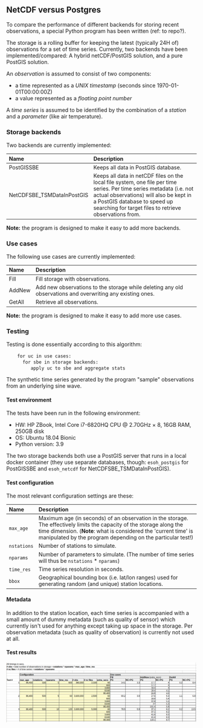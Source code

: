 ## NetCDF versus Postgres

To compare the performance of different backends for storing recent observations, a special Python
program has been written (ref: to repo?).

The storage is a rolling buffer for keeping the latest (typically 24H of) observations for a set of
time series. Currently, two backends have been implemented/compared: A hybrid netCDF/PostGIS
solution, and a pure PostGIS solution.

An *observation* is assumed to consist of two components:

- a time represented as a *UNIX timestamp* (seconds since 1970-01-01T00:00:00Z)
- a value represented as a *floating point number*

A *time series* is assumed to be identified by the combination of a *station* and a *parameter*
(like air temperature).

### Storage backends

Two backends are currently implemented:

| Name  | Description |
| :---- | :--------------------------------- |
| PostGISSBE | Keeps all data in PostGIS database. |
| NetCDFSBE_TSMDataInPostGIS | Keeps all data in netCDF files on the local file system, one file per time series. Per time series metadata (i.e. not actual observations) will also be kept in a PostGIS database to speed up searching for target files to retrieve observations from. |

**Note:** the program is designed to make it easy to add more backends.

### Use cases

The following use cases are currently implemented:

| Name  | Description |
| :---- | :---------------------------------- |
| Fill  | Fill storage with observations. |
| AddNew | Add new observations to the storage while deleting any old observations and overwriting any existing ones. |
| GetAll | Retrieve all observations. |

**Note:** the program is designed to make it easy to add more use cases.

### Testing

Testing is done essentially according to this algorithm:

```text
    for uc in use cases:
      for sbe in storage backends:
         apply uc to sbe and aggregate stats
```

The synthetic time series generated by the program "sample" observations from an underlying sine
wave.

#### Test environment

The tests have been run in the following environment:

- HW: HP ZBook, Intel Core i7-6820HQ CPU @ 2.70GHz × 8, 16GB RAM, 250GB disk
- OS: Ubuntu 18.04 Bionic
- Python version: 3.9

The two storage backends both use a PostGIS server that runs in a local docker container
(they use separate databases, though: `esoh_postgis` for PostGISSBE and `esoh_netcdf`
for NetCDFSBE_TSMDataInPostGIS).

#### Test configuration

The most relevant configuration settings are these:

| Name | Description |
| :---- | :---------------------------------- |
| `max_age` | Maximum age (in seconds) of an observation in the storage. The effectively limits the capacity of the storage along the time dimension. (**Note**: what is considered the 'current time' is manipulated by the program depending on the particular test!) |
| `nstations` | Number of stations to simulate. |
| `nparams` | Number of parameters to simulate. (The number of time series will thus be `nstations` * `nparams`) |
| `time_res`  | Time series resolution in seconds. |
| `bbox` | Geographical bounding box (i.e. lat/lon ranges) used for generating random (and unique) station locations. |

#### Metadata

In addition to the station location, each time series is accompanied with a small amount of dummy
metadata (such as quality of sensor) which currently isn't used for anything except taking up space
in the storage. Per observation metadata (such as quality of observation) is currently not used at
all.

#### Test results

![](poc-experiments/datastore-sqlvsfiles/test_results.png)
